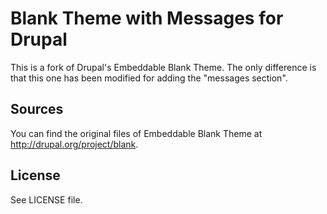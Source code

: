 Blank Theme with Messages for Drupal
====================================

This is a fork of Drupal's Embeddable Blank Theme.
The only difference is that this one has been modified
for adding the "messages section".

Sources
-------

You can find the original files of Embeddable Blank Theme at
http://drupal.org/project/blank.

License
-------

See LICENSE file.
